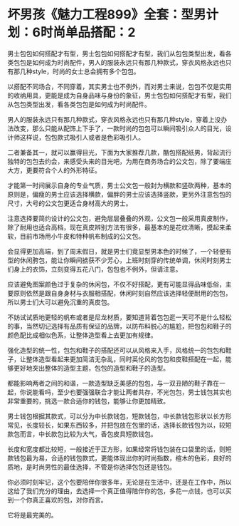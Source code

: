 # 坏男孩《魅力工程899》全套：型男计划：6时尚单品搭配：2

男士包包如何搭配才有型，男士包包如何搭配才有型，我们从包包类型出发，看各类包包是如何成为时尚配件，男人的服装永远只有那几种款式，穿衣风格永远也只有那几种style，时尚的女士总会拥有多个包包。

以搭配不同场合，不同穿着，其实男士也不例外，而对男士来说，包包不仅是实用的收纳用具，更能是成为自身品味与身份的象征，男士包包如何搭配才有型，我们从包包类型出发，看各类包包是如何成为时尚配件。

男人的服装永远只有那几种款式，穿衣风格永远也只有那几种style，穿着上没办法改变，那么只能从配饰上下手了，一款时尚的包包可以瞬间吸引众人的目光，设计师这样说，包包款式吸引人或者是色彩吸引人。

二者兼备其一，就可以赢得目光，下面为大家推荐几款，酷包搭配纸男，背起流行独特的包包去约会，来感受头来的目光吧，为用在商务场合的公文包，除了要端庄大方，更要符合个人的外形特征。

才能第一时间展示自身的专业气质，男士公文包一般封为横款和竖砍两种，基本的原则是，偏瘦的男士应该选择横款，偏胖的男士应该选择竖款，更另外注意包包的尺寸，大号的公文包更适合身材高大的男士。

注意选择要简约设计的公文包，避免层层叠叠的外观，公文包一般采用真皮制作，除了耐用也适合高档，现在真皮辨别方法有很多，最基本的是花纹清晰，摸起来柔软，目前市场用小牛皮和特种帆布制成的公文包。

会显得更加高端，到了周末假日，就是男士们竟显型男本色的时候了，一个轻便有型的休闲胯包，能让你瞬间掳获不少芳心，上班时刻穿的传统单调，休闲时刻男士们身上的衣饰，立刻变得五花八门，包包也不例外，但请注意。

应该避免图案颜色过于复杂的休闲包，不仅不好搭配，更有可能显得品味低俗，主要原则依然是跟自身身材与衣服相搭配，休闲时刻自然应该选择轻便耐用的包包，所以男士们大可以避免沉重的真皮包。

不妨试试质地更轻的帆布或者是尼龙材质，要知道背着包包逛一天可不是什么轻松的事，当然切记选择有品质有保证的品牌，以防布料脱心的尴尬，把包包和鞋子的颜色配比成相似色系，让整体造型看上去更加有规律。

强化造型的统一性，包包和鞋子的搭配还可以从风格来入手，风格统一的包包和鞋子，让整体造型看起来更加简洁无杂乱，同时英伦风的包包和皮鞋搭配在一起，能够更好地突出整体的造型主题，包包的造型和鞋子的造型。

都能影响两者之间的和谐，一款造型缺乏美感的包包，与一双丑陋的鞋子靠在一起，你说能看吗，至少也要强强联合才能让两者共存，不光包包，男士钱包其实也非常重要的，挑选一款合适你的钱包，能够让你更加精致。

男士钱包根据其款式，可以分为中长款钱包，短款钱包，中长款钱包形状以长方形常见，长度较长，如果东西较多，并把包放在包里的话，选择长款钱包为以，较短款包而言，中长款包比较为大气，香包皮具短款钱包。

长度和宽度都比较短，一般接近于正方形，如果经常将钱包装在口袋里的话，则短款钱包最为易，合适的钱包款式，更能体现出你的时尚指数，楦木的色彩，良好的质地，是时尚男性的最佳选择，不管是你选择包包还是钱包。

你必须时刻牢记，这个包要陪伴你很多年，无论是在生活中，还是在工作中，所以这给了我们充分的理由，去选择一个真正值得陪伴你的包，多花一点钱，也可以买到一个你真正喜欢的包，对你而言。

它将是最完美的。